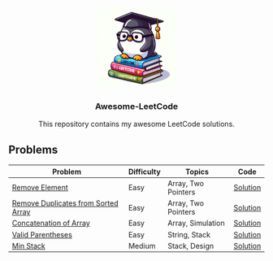 <div align="center">
    <img src="images/penguin-leetcode.jpeg" alt="Logo" width="160" height="160">
  <h3 align="center">Awesome-LeetCode</h3>
  <p align="center">
    This repository contains my awesome LeetCode solutions.
  </p>
</div>

## Problems

| Problem                                                                                                  | Difficulty | Topics              | Code                                                |
| -------------------------------------------------------------------------------------------------------- | ---------- | ------------------- | --------------------------------------------------- |
| [Remove Element](https://leetcode.com/problems/remove-element/description/)                              | Easy       | Array, Two Pointers | [Solution](src/remove-element)                      |
| [Remove Duplicates from Sorted Array](https://leetcode.com/problems/remove-duplicates-from-sorted-array) | Easy       | Array, Two Pointers | [Solution](src/remove-duplicates-from-sorted-array) |
| [Concatenation of Array](https://leetcode.com/problems/concatenation-of-array)                           | Easy       | Array, Simulation   | [Solution](src/concatenation-of-array)              |
| [Valid Parentheses](https://leetcode.com/problems/valid-parentheses)                                     | Easy       | String, Stack       | [Solution](src/valid-parentheses)                   |
| [Min Stack](https://leetcode.com/problems/min-stack)                                                     | Medium     | Stack, Design       | [Solution](src/min-stack/)                          |
